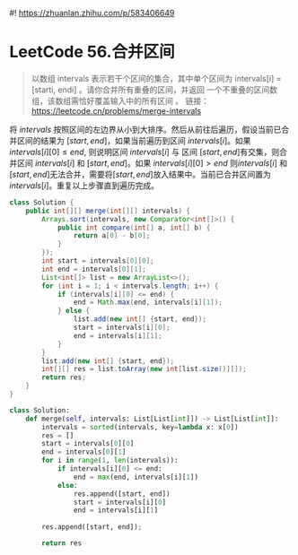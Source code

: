 #! https://zhuanlan.zhihu.com/p/583406649
# LeetCode 56.合并区间

> 以数组 intervals 表示若干个区间的集合，其中单个区间为 intervals[i] = [starti, endi] 。请你合并所有重叠的区间，并返回 一个不重叠的区间数组，该数组需恰好覆盖输入中的所有区间 。
> 链接：https://leetcode.cn/problems/merge-intervals

将 $intervals$ 按照区间的左边界从小到大排序。然后从前往后遍历，假设当前已合并区间的结果为 $[start,\,end]$，如果当前遍历到区间 $intervals[i]$。如果 $intervals[i][0] \le end$, 则说明区间 $intervals[i]$ 与 区间 $[start, \,end]$有交集，则合并区间 $intervals[i]$ 和 $[start, \,end]$。如果 $intervals[i][0] > end$ 则$intervals[i]$ 和 $[start, \,end]$无法合并，需要将$[start, \,end]$放入结果中。当前已合并区间置为 $intervals[i]$。重复以上步骤直到遍历完成。

```java
class Solution {
    public int[][] merge(int[][] intervals) {
        Arrays.sort(intervals, new Comparator<int[]>() {
            public int compare(int[] a, int[] b) {
                return a[0] - b[0];
            }
        });
        int start = intervals[0][0];
        int end = intervals[0][1];
        List<int[]> list = new ArrayList<>();
        for (int i = 1; i < intervals.length; i++) {
            if (intervals[i][0] <= end) {
                end = Math.max(end, intervals[i][1]);
            } else {
                list.add(new int[] {start, end});
                start = intervals[i][0];
                end = intervals[i][1];
            }
        }
        list.add(new int[] {start, end});
        int[][] res = list.toArray(new int[list.size()][]);
        return res;
    }
}
```

```python
class Solution:
    def merge(self, intervals: List[List[int]]) -> List[List[int]]:
        intervals = sorted(intervals, key=lambda x: x[0])
        res = []
        start = intervals[0][0]
        end = intervals[0][1]
        for i in range(1, len(intervals)):
            if intervals[i][0] <= end:
                end = max(end, intervals[i][1])
            else:
                res.append([start, end])
                start = intervals[i][0]
                end = intervals[i][1]
        
        res.append([start, end]);

        return res
```